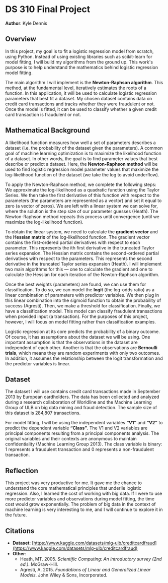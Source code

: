 # DS 310 Final Project  
**Author**: Kyle Dennis

## Overview  

In this project, my goal is to fit a logistic regression model from scratch, using Python. Instead of using existing libraries such as scikit-learn for model fitting, I will build my algorithms from the ground up. This work's purpose is to help understand the mathematics behind logistic regression model fitting.  

The main algorithm I will implement is the **Newton-Raphson algorithm**. This method, at the fundamental level, iteratively estimates the roots of a function. In this application, it will be used to calculate logistic regression parameters that best fit a dataset. My chosen dataset contains data on credit card transactions and tracks whether they were fraudulent or not. Once the model is fitted, it can be used to classify whether a given credit card transaction is fraudulent or not.

## Mathematical Background  

A likelihood function measures how well a set of parameters describes a dataset (i.e. the probability of the dataset given the parameters). A common goal of machine learning optimization is to maximize the likelihood function of a dataset. In other words, the goal is to find parameter values that best describe or predict a dataset. Here, the **Newton-Raphson method** will be used to find logistic regression model parameter values that maximize the log-likelihood function of the dataset (we take the log to avoid underflow). 

To apply the Newton-Raphson method, we complete the following steps: We approximate the log-likelihood as a quadratic function using the Taylor Series. We then take the first derivative of this function with respect to the parameters (the parameters are represented as a vector) and set it equal to zero (a vector of zeros). We are left with a linear system we can solve for, where the solution is the step size of our parameter guesses (Heath). The Newton-Raphson method repeats this process until convergence (until we maximize the log-likelihood function).

To obtain the linear system, we need to calculate the **gradient vector** and the **Hessian matrix** of the log-likelihood function. The gradient vector contains the first-ordered partial derivatives with respect to each parameter. This represents the ith first derivative in the truncated Taylor series expansion. The Hessian matrix contains the second-ordered partial derivatives with respect to the parameters. This represents the second derivative in the truncated Taylor series expansion (Heath). I will implement two main algorithms for this — one to calculate the gradient and one to calculate the Hessian for each iteration of the Newton-Raphson algorithm.  

Once the best weights (parameters) are found, we can use them for classification. To do so, we can model the **logit** (the log-odds ratio) as a linear combination of parameters with predictor variables. We then plug in this linear combination into the sigmoid function to obtain the probability of success (Agresti). Then, we make a threshold for classification. Finally, we have a classification model. This model can classify fraudulent transactions when provided input (a transaction). For the purposes of this project, however, I will focus on model fitting rather than classification examples.  

Logistic regression at its core predicts the probability of a binary outcome. Of course, it has assumptions about the dataset we will be using. One important assumption is that the observations in the dataset are independent of each other. Another is that the observations are **Bernoulli trials**, which means they are random experiments with only two outcomes. In addition, it assumes the relationship between the logit transformation and the predictor variables is linear.

## Dataset  

The dataset I will use contains credit card transactions made in September 2013 by European cardholders. The data has been collected and analyzed during a research collaboration of Worldline and the Machine Learning Group of ULB on big data mining and fraud detection. The sample size of this dataset is 284,807 transactions.  

For model fitting, I will be using the independent variables **“V1”** and **“V2”** to predict the dependent variable **“Class”**. The V1 and V2 variables are principal components resulting from a principal components analysis. The original variables and their contexts are anonymous to maintain confidentiality (Machine Learning Group 2013). The class variable is binary: 1 represents a fraudulent transaction and 0 represents a non-fraudulent transaction.

## Reflection  

This project was very productive for me. It gave me the chance to understand the core mathematical principles that underlie logistic regression. Also, I learned the cost of working with big data. If I were to use more predictor variables and observations during model fitting, the time cost would grow exponentially. The problem of big data in the context of machine learning is very interesting to me, and I will continue to explore it in the future.

## Citations  

- **Dataset**: [https://www.kaggle.com/datasets/mlg-ulb/creditcardfraud](https://www.kaggle.com/datasets/mlg-ulb/creditcardfraud)  
- **Other**:  
  - Heath, MT. 2005. *Scientific Computing: An introductory survey (2nd ed.)*. McGraw-Hill.  
  - Agresti, A. 2015. *Foundations of Linear and Generalized Linear Models*. John Wiley & Sons, Incorporated.
